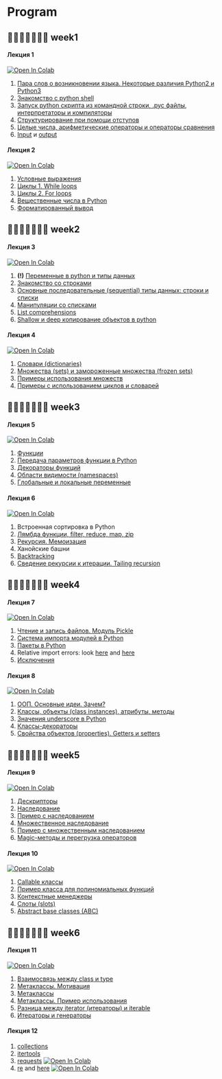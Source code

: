 # Program

## 🐍🐍🐍🐍🐍🐍🐍 week1

   #### Лекция 1
   
 
  [![Open In Colab](https://colab.research.google.com/assets/colab-badge.svg)](https://colab.research.google.com/github/justalge/another_python_totorial/blob/main/week1/Lecture_1_arithmetics.ipynb)
  
  1. [Пара слов о возникновении языка. Некоторые различия Python2 и Python3](https://www.python-course.eu/python3_history_and_philosophy.php)
  2. [Знакомство с python shell](https://www.python-course.eu/python3_interactive.php)
  3. [Запуск python скрипта из командной строки, .pyc файлы, интерпретаторы и компиляторы](https://www.python-course.eu/python3_execute_script.php)
  4. [Структурирование при помощи отступов](https://www.python-course.eu/python3_blocks.php)
  5. [Целые числа, арифметические операторы и операторы сравнения](https://www.python-course.eu/python3_operators.php)
  6. [Input](https://www.python-course.eu/python3_input.php) и [output](https://www.python-course.eu/python3_print.php)

   #### Лекция 2
   
  [![Open In Colab](https://colab.research.google.com/assets/colab-badge.svg)](https://colab.research.google.com/github/justalge/another_python_totorial/blob/main/week1/Lecture_2_if_for_while_float_formatted_output.ipynb)
  
  1. [Условные выражения](https://www.python-course.eu/python3_conditional_statements.php)
  2. [Циклы 1. While loops](https://www.python-course.eu/python3_loops.php)
  3. [Циклы 2. For loops](https://www.python-course.eu/python3_for_loop.php)
  4. [Вещественные числа в Python](https://tirinox.ru/float-python/)
  5. [Форматированный вывод](https://www.python-course.eu/python3_formatted_output.php)

## 🐍🐍🐍🐍🐍🐍🐍 week2

   #### Лекция 3

  [![Open In Colab](https://colab.research.google.com/assets/colab-badge.svg)](https://colab.research.google.com/github/justalge/another_python_totorial/blob/main/week2/Lecture_3_types_sequential_copy.ipynb)
   
  1. **(!)** [Переменные в python и типы данных](https://www.python-course.eu/python3_variables.php)
  2. [Знакомство со строками](https://www.python-course.eu/python3_variables.php)
  3. [Основные последовательные (sequential) типы данных: строки и списки](https://www.python-course.eu/python3_sequential_data_types.php)
  4. [Манипуляции со списками](https://www.python-course.eu/python3_list_manipulation.php)
  6. [List comprehensions](https://www.python-course.eu/python3_list_comprehension.php)
  7. [Shallow и deep копирование объектов в python](https://www.python-course.eu/python3_deep_copy.php)
 
   #### Лекция 4
   
  [![Open In Colab](https://colab.research.google.com/assets/colab-badge.svg)](https://colab.research.google.com/github/justalge/another_python_totorial/blob/main/week2/Lecture_4_dictionaries_and_sets.ipynb)
    
  1. [Словари (dictionaries)](https://www.python-course.eu/python3_dictionaries.php)
  2. [Множества (sets) и замороженные множества (frozen sets)](https://www.python-course.eu/python3_sets_frozensets.php)
  3. [Примеры использования множеств](https://www.python-course.eu/python_sets_example.php)
  4. [Примеры с использованием циклов и словарей](https://www.python-course.eu/working_with_python_dictionaries.php)

## 🐍🐍🐍🐍🐍🐍🐍 week3

   #### Лекция 5
   
  [![Open In Colab](https://colab.research.google.com/assets/colab-badge.svg)](https://colab.research.google.com/github/justalge/another_python_totorial/blob/main/week3/Lecture_5_functions_namespaces.ipynb)
  
  1. [Функции](https://www.python-course.eu/python3_functions.php)
  2. [Передача параметров функции в Python](https://www.python-course.eu/python3_passing_arguments.php)
  3. [Декораторы функций](https://www.python-course.eu/python3_decorators.php)
  4. [Области видимости (namespaces)](https://www.python-course.eu/python3_namespaces.php)
  5. [Глобальные и локальные переменные](https://www.python-course.eu/python3_global_vs_local_variables.php)   
      
   #### Лекция 6
  
  [![Open In Colab](https://colab.research.google.com/assets/colab-badge.svg)](https://colab.research.google.com/github/justalge/another_python_totorial/blob/main/week3/Lecture_6_lambda_recursion.ipynb)
  
  1. Встроенная сортировка в Python
  2. [Лямбда функции, filter, reduce, map, zip](https://www.python-course.eu/python3_lambda.php)   
  3. [Рекурсия. Мемоизация](https://www.python-course.eu/python3_recursive_functions.php)
  4. Ханойские башни
  5. [Backtracking](https://leetcode.com/explore/learn/card/recursion-ii/472/backtracking/)
  6. [Сведение рекурсии к итерации. Tailing recursion](https://leetcode.com/explore/learn/card/recursion-ii/503/recursion-to-iteration/) 

## 🐍🐍🐍🐍🐍🐍🐍 week4
      
   #### Лекция 7
  
  [![Open In Colab](https://colab.research.google.com/assets/colab-badge.svg)](https://colab.research.google.com/github/justalge/another_python_totorial/blob/main/week4/Lecture_7_files_packages_exceptions.ipynb)
  
  1. [Чтение и запись файлов. Модуль Pickle](https://www.python-course.eu/python3_file_management.php)
  2. [Система импорта модулей в Python](https://www.python-course.eu/python3_modules_and_modular_programming.php)
  3. [Пакеты в Python](https://www.python-course.eu/python3_packages.php)
  4. Relative import errors: look [here](https://napuzba.com/a/import-error-relative-no-parent) and [here](https://iq-inc.com/importerror-attempted-relative-import/)
  6. [Исключения](https://www.python-course.eu/python3_exception_handling.php)
   
   #### Лекция 8   
  
  [![Open In Colab](https://colab.research.google.com/assets/colab-badge.svg)](https://colab.research.google.com/github/justalge/another_python_totorial/blob/main/week4/Lecture_8_OOP.ipynb)
  
  1. [ООП. Основные идеи. Зачем?](https://www.python-course.eu/python3_object_oriented_programming.php)
  2. [Классы, объекты (class instances), атрибуты, методы](https://www.python-course.eu/python3_class_and_instance_attributes.php)
  3. [Значения underscore в Python](https://dbader.org/blog/meaning-of-underscores-in-python)
  4. [Классы-декораторы](https://www.python-course.eu/python3_decorators.php)
  5. [Свойства объектов (properties). Getters и setters](https://www.python-course.eu/python3_properties.php)

## 🐍🐍🐍🐍🐍🐍🐍 week5

   #### Лекция 9
   
  [![Open In Colab](https://colab.research.google.com/assets/colab-badge.svg)](https://colab.research.google.com/github/justalge/another_python_tutorial/blob/main/week5/Lecture_9_descriptors_inheritance_ipynb.ipynb)
  
  1. [Дескрипторы](https://www.python-course.eu/python3_descriptors.php)
  2. [Наследование](https://www.python-course.eu/python3_inheritance.php)
  3. [Пример с наследованием](https://www.python-course.eu/python3_inheritance_example.php)  
  4. [Множественное наследование](https://www.python-course.eu/python3_multiple_inheritance.php)
  5. [Пример с множественным наследованием](https://www.python-course.eu/python3_multiple_inheritance_example.php)
  6. [Magic-методы и перегрузка операторов](https://www.python-course.eu/python3_magic_methods.php)

 
   #### Лекция 10
   
  [![Open In Colab](https://colab.research.google.com/assets/colab-badge.svg)](https://colab.research.google.com/github/justalge/another_python_tutorial/blob/main/week5/Lecture_10_callable_context_managers_slots_ABC.ipynb)

  1. [Callable классы](https://www.python-course.eu/callable_instances.php)
  2. [Пример класса для полиномиальных функций](https://www.python-course.eu/polynomial_class_in_python.php)
  3. [Контекстные менеджеры](https://www.geeksforgeeks.org/context-manager-in-python)
  4. [Слоты (slots)](https://www.python-course.eu/python3_slots.php)
  5. [Abstract base classes (ABC)](https://www.python-course.eu/python3_abstract_classes.php)

## 🐍🐍🐍🐍🐍🐍🐍 week6

   #### Лекция 11

  [![Open In Colab](https://colab.research.google.com/assets/colab-badge.svg)](https://colab.research.google.com/github/justalge/another_python_tutorial/blob/main/week6/Lecture_11_metaclasses_iterators.ipynb)
  
  1. [Взаимосвязь между class и type](https://www.python-course.eu/python3_classes_and_type.php)
  2. [Метаклассы. Мотивация](https://www.python-course.eu/python3_road_to_metaclasses.php)
  3. [Метаклассы](https://www.python-course.eu/python3_metaclasses.php)
  4. [Метаклассы. Пример использования](https://www.python-course.eu/python3_count_function_calls.php)
  5. [Разница между iterator (итераторы) и iterable](https://www.python-course.eu/python3_iterable_iterator.php)
  6. [Итераторы и генераторы](https://www.python-course.eu/python3_generators.php)
      
   #### Лекция 12
   
  1. [collections](https://realpython.com/python-collections-module/)
  2. [itertools](https://realpython.com/python-itertools/)
  3. [requests](https://realpython.com/python-requests/) [![Open In Colab](https://colab.research.google.com/assets/colab-badge.svg)](https://colab.research.google.com/github/justalge/another_python_tutorial/blob/main/week6/Lecture_12_requests.ipynb)
  4. [re](https://www.python-course.eu/python3_re.php) and [here](https://www.python-course.eu/python3_re_advanced.php) [![Open In Colab](https://colab.research.google.com/assets/colab-badge.svg)](https://colab.research.google.com/github/justalge/another_python_tutorial/blob/main/week6/Lecture_12_re.ipynb)
